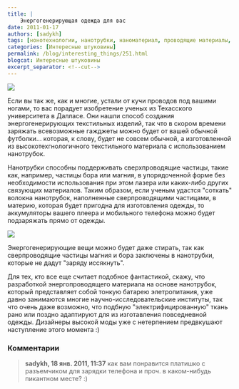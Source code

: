 ```yaml
---
title: |
    Энергогенерирующая одежда для вас
date: 2011-01-17
authors: [sadykh]
tags: [нонотехнологии, нанотрубки, наноматериал, проводящие материалы, тонкие батареи, энергогенерирующая одежда, мода завтра]
categories: [Интересные штуковины]
permalink: /blog/interesting_things/251.html
blogcat: Интересные штуковины
excerpt_separator: <!--cut-->
---
```



![](http://itw66.ru/uploads/images/00/00/05/2011/01/17/68ef3d.jpg)


Если вы так же, как и многие, устали от кучи проводов под вашими ногами, то вас порадует изобретение ученых из Техасского университета в Далласе. Они нашли способ создания энергогенерирующих текстильных изделий, так что в скором времени заряжать всевозможные гажджеты можно будет от вашей обычной футболки... которая, к слову, будет не совсем обычной, а изготовленной из высокотехгнологичного текстильного материала с использованием нанотрубок.


<!--cut-->


Нанотрубки способны поддерживать сверхпроводящие частицы, такие как, например, частицы бора или магния, в упорядоченной форме без необходимости использования при этом лазера или каких-либо других связующих материалов. Таким образом, если ученым удастся "соткать" волокна нанотрубок, наполненные сверпроводящими частицами, в материю, которая будет пригодна для изготовления одежды, то аккумуляторы вашего плеера и мобильного телефона можно будет подзаряжать прямо от одежды.


![](http://itw66.ru/uploads/images/00/00/05/2011/01/17/9e023f.jpg)

 
Энергогенерирующие вещи можно будет даже стирать, так как сверпроводящие частицы магния и бора заключены в нанотрубки, которые не дадут "заряду иссякнуть".

Для тех, кто все еще считает подобное фантастикой, скажу, что разработкой энергопроводящего материала на основе нанотрубок, который представляет собой тонкую батарею элетропитания, уже давно занимаются многие научно-исследовательские институты, так что очень даже возможно, что подбную "электрифицированную" ткань рано или поздно адаптируют для  из изготавления повседневной одежды. Дизайнеры высокой моды уже с нетерпением предвкушают наступление этого момента :)

### Комментарии

> **sadykh, 18 янв. 2011, 11:37**
> как вам понравится платишко с разъемчиком для зарядки телефона и проч. в каком-нибудь пикантном месте? :)

